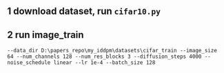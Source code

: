 ## 1 download dataset, run `cifar10.py`

## 2 run image_train
```
--data_dir D:\papers_repo\my_iddpm\datasets\cifar_train --image_size 64 --num_channels 128 --num_res_blocks 3 --diffusion_steps 4000 --noise_schedule linear --lr 1e-4 --batch_size 128
```